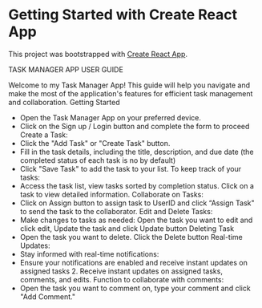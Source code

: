# Getting Started with Create React App

This project was bootstrapped with [Create React App](https://github.com/facebook/create-react-app).

TASK MANAGER APP USER GUIDE

Welcome to my Task Manager App! This guide will help you navigate and make the most of the application's features for efficient task management and collaboration.
Getting Started
-	Open the Task Manager App on your preferred device.
-	Click on the Sign up / Login button and complete the form to proceed
Create a Task:
-	Click the "Add Task" or "Create Task" button.
-	Fill in the task details, including the title, description, and due date (the completed status of each task is no by default)
-	Click "Save Task" to add the task to your list.
To keep track of your tasks:
-	Access the task list, view tasks sorted by completion status.  Click on a task to view detailed information.
Collaborate on Tasks:
-	Click on Assign button to assign task to UserID and click “Assign Task" to send the task to the collaborator.
Edit and Delete Tasks:
-	Make changes to tasks as needed: Open the task you want to edit and click edit, Update the task and click Update button
Deleting Task
-	Open the task you want to delete. Click the Delete button
Real-time Updates:
-	Stay informed with real-time notifications:
-	Ensure your notifications are enabled and receive instant updates on assigned tasks 2. Receive instant updates on assigned tasks, comments, and edits.
Function to collaborate with comments:
-	Open the task you want to comment on, type your comment and click "Add Comment."

